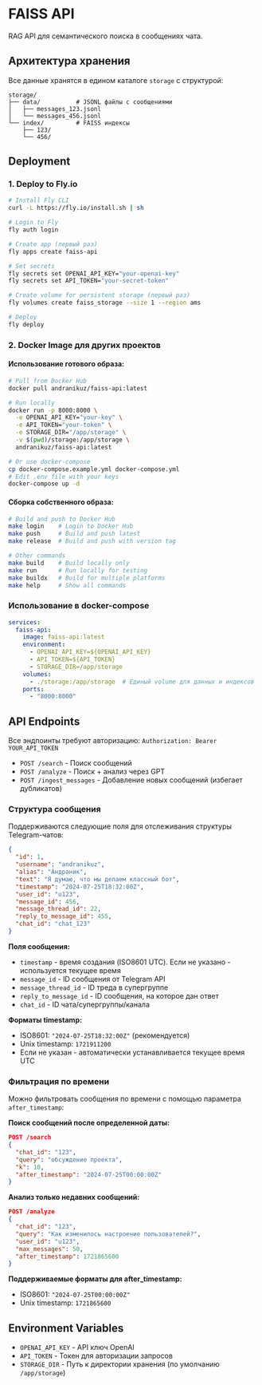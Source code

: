 # FAISS API

RAG API для семантического поиска в сообщениях чата.

## Архитектура хранения

Все данные хранятся в едином каталоге `storage` с структурой:
```
storage/
├── data/          # JSONL файлы с сообщениями
│   ├── messages_123.jsonl
│   └── messages_456.jsonl
└── index/         # FAISS индексы
    ├── 123/
    └── 456/
```

## Deployment

### 1. Deploy to Fly.io

```bash
# Install Fly CLI
curl -L https://fly.io/install.sh | sh

# Login to Fly
fly auth login

# Create app (первый раз)
fly apps create faiss-api

# Set secrets
fly secrets set OPENAI_API_KEY="your-openai-key"
fly secrets set API_TOKEN="your-secret-token"

# Create volume for persistent storage (первый раз)
fly volumes create faiss_storage --size 1 --region ams

# Deploy
fly deploy
```

### 2. Docker Image для других проектов

#### Использование готового образа:
```bash
# Pull from Docker Hub
docker pull andranikuz/faiss-api:latest

# Run locally
docker run -p 8000:8000 \
  -e OPENAI_API_KEY="your-key" \
  -e API_TOKEN="your-token" \
  -e STORAGE_DIR="/app/storage" \
  -v $(pwd)/storage:/app/storage \
  andranikuz/faiss-api:latest

# Or use docker-compose
cp docker-compose.example.yml docker-compose.yml
# Edit .env file with your keys
docker-compose up -d
```

#### Сборка собственного образа:
```bash
# Build and push to Docker Hub
make login    # Login to Docker Hub
make push     # Build and push latest
make release  # Build and push with version tag

# Other commands
make build    # Build locally only
make run      # Run locally for testing
make buildx   # Build for multiple platforms
make help     # Show all commands
```

### Использование в docker-compose

```yaml
services:
  faiss-api:
    image: faiss-api:latest
    environment:
      - OPENAI_API_KEY=${OPENAI_API_KEY}
      - API_TOKEN=${API_TOKEN}
      - STORAGE_DIR=/app/storage
    volumes:
      - ./storage:/app/storage  # Единый volume для данных и индексов
    ports:
      - "8000:8000"
```

## API Endpoints

Все эндпоинты требуют авторизацию: `Authorization: Bearer YOUR_API_TOKEN`

- `POST /search` - Поиск сообщений
- `POST /analyze` - Поиск + анализ через GPT
- `POST /ingest_messages` - Добавление новых сообщений (избегает дубликатов)

### Структура сообщения

Поддерживаются следующие поля для отслеживания структуры Telegram-чатов:

```json
{
  "id": 1,
  "username": "andranikuz", 
  "alias": "Андраник",
  "text": "Я думаю, что мы делаем классный бот",
  "timestamp": "2024-07-25T18:32:00Z",
  "user_id": "u123",
  "message_id": 456,
  "message_thread_id": 22,
  "reply_to_message_id": 455,
  "chat_id": "chat_123"
}
```

**Поля сообщения:**
- `timestamp` - время создания (ISO8601 UTC). Если не указано - используется текущее время
- `message_id` - ID сообщения от Telegram API
- `message_thread_id` - ID треда в супергруппе
- `reply_to_message_id` - ID сообщения, на которое дан ответ
- `chat_id` - ID чата/супергруппы/канала

**Форматы timestamp:**
- ISO8601: `"2024-07-25T18:32:00Z"` (рекомендуется)
- Unix timestamp: `1721911200`
- Если не указан - автоматически устанавливается текущее время UTC

### Фильтрация по времени

Можно фильтровать сообщения по времени с помощью параметра `after_timestamp`:

**Поиск сообщений после определенной даты:**
```json
POST /search
{
  "chat_id": "123",
  "query": "обсуждение проекта",
  "k": 10,
  "after_timestamp": "2024-07-25T00:00:00Z"
}
```

**Анализ только недавних сообщений:**
```json
POST /analyze
{
  "chat_id": "123", 
  "query": "Как изменилось настроение пользователей?",
  "user_id": "u123",
  "max_messages": 50,
  "after_timestamp": 1721865600
}
```

**Поддерживаемые форматы для after_timestamp:**
- ISO8601: `"2024-07-25T00:00:00Z"`
- Unix timestamp: `1721865600`

## Environment Variables

- `OPENAI_API_KEY` - API ключ OpenAI
- `API_TOKEN` - Токен для авторизации запросов
- `STORAGE_DIR` - Путь к директории хранения (по умолчанию `/app/storage`)